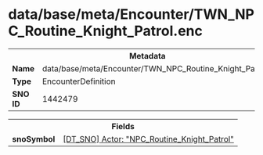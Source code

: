 <h1>data/base/meta/Encounter/TWN_NPC_Routine_Knight_Patrol.enc</h1><table><tr><th colspan="100%">Metadata</th></tr><tr><td><b>Name</b></td><td>data/base/meta/Encounter/TWN_NPC_Routine_Knight_Patrol.enc</td></tr><tr><td><b>Type</b></td><td>EncounterDefinition</td></tr><tr><td><b>SNO ID</b></td><td>1442479</td></tr></table>

<table><tr><th colspan="100%">Fields</th></tr><tr><td><b>snoSymbol</b></td><td><a href="..\Actor\NPC_Routine_Knight_Patrol.acr">[DT_SNO] Actor: "NPC_Routine_Knight_Patrol"</a></td></tr></table>

